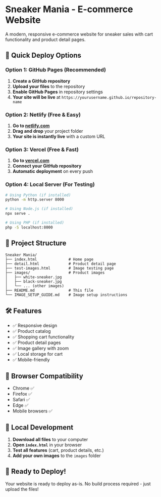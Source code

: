# Sneaker Mania - E-commerce Website

A modern, responsive e-commerce website for sneaker sales with cart functionality and product detail pages.

## 🚀 Quick Deploy Options

### Option 1: GitHub Pages (Recommended)
1. **Create a GitHub repository**
2. **Upload your files** to the repository
3. **Enable GitHub Pages** in repository settings
4. **Your site will be live** at `https://yourusername.github.io/repository-name`

### Option 2: Netlify (Free & Easy)
1. **Go to [netlify.com](https://netlify.com)**
2. **Drag and drop** your project folder
3. **Your site is instantly live** with a custom URL

### Option 3: Vercel (Free & Fast)
1. **Go to [vercel.com](https://vercel.com)**
2. **Connect your GitHub repository**
3. **Automatic deployment** on every push

### Option 4: Local Server (For Testing)
```bash
# Using Python (if installed)
python -m http.server 8000

# Using Node.js (if installed)
npx serve .

# Using PHP (if installed)
php -S localhost:8000
```

## 📁 Project Structure
```
Sneaker Mania/
├── index.html              # Home page
├── detail.html             # Product detail page
├── test-images.html        # Image testing page
├── images/                 # Product images
│   ├── white-sneaker.jpg
│   ├── black-sneaker.jpg
│   └── ... (other images)
├── README.md               # This file
└── IMAGE_SETUP_GUIDE.md    # Image setup instructions
```

## 🛠️ Features
- ✅ Responsive design
- ✅ Product catalog
- ✅ Shopping cart functionality
- ✅ Product detail pages
- ✅ Image gallery with zoom
- ✅ Local storage for cart
- ✅ Mobile-friendly

## 📱 Browser Compatibility
- Chrome ✅
- Firefox ✅
- Safari ✅
- Edge ✅
- Mobile browsers ✅

## 🔧 Local Development
1. **Download all files** to your computer
2. **Open `index.html`** in your browser
3. **Test all features** (cart, product details, etc.)
4. **Add your own images** to the `images` folder

## 🎯 Ready to Deploy!
Your website is ready to deploy as-is. No build process required - just upload the files! 